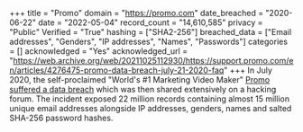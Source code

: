 +++
title = "Promo"
domain = "https://promo.com"
date_breached = "2020-06-22"
date = "2022-05-04"
record_count = "14,610,585"
privacy = "Public"
Verified = "True"
hashing = ["SHA2-256"]
breached_data = ["Email addresses", "Genders", "IP addresses", "Names", "Passwords"]
categories = []
acknowledged = "Yes"
acknowledged_url = "https://web.archive.org/web/20211025112930/https://support.promo.com/en/articles/4276475-promo-data-breach-july-21-2020-faq"
+++
In July 2020, the self-proclaimed &quot;World's #1 Marketing Video Maker&quot; <a href="https://support.promo.com/en/articles/4276475-promo-data-breach-faq" target="_blank" rel="noopener">Promo suffered a data breach</a> which was then shared extensively on a hacking forum. The incident exposed 22 million records containing almost 15 million unique email addresses alongside IP addresses, genders, names and salted SHA-256 password hashes.
